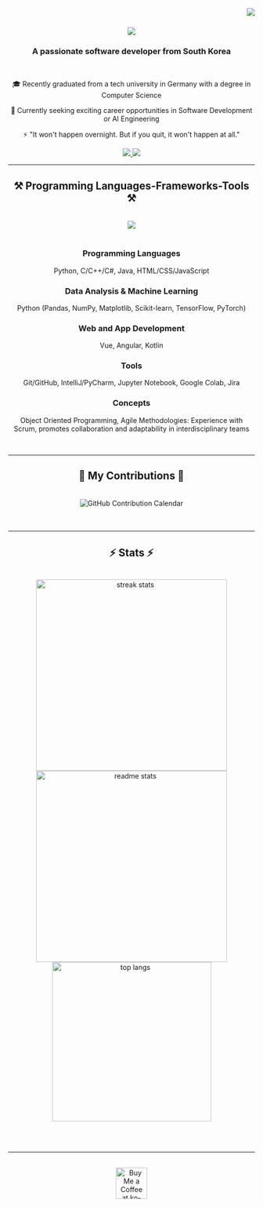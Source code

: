 <img align="right" src="https://visitor-badge.laobi.icu/badge?page_id=dhk1212.dhk1212" />

<h1 align="center">
    <img src="https://readme-typing-svg.herokuapp.com/?font=Pacifico&size=45&center=true&vCenter=true&width=600&height=100&duration=6000&color=%238a2be2&lines=Hello+👻+there!;+I'm+Dahye+Kim!;" />
</h1>

<h3 align="center">A passionate software developer from South Korea </h3>

<br/>

<div align="center">

🎓 Recently graduated from a tech university in Germany with a degree in Computer Science

🔎 Currently seeking exciting career opportunities in Software Development or AI Engineering

⚡ "It won't happen overnight. But if you quit, it won't happen at all."

</div>
 
<div align="center"> 
  <a href="kdahye1212@gmail.com">
    <img src="https://img.shields.io/badge/Gmail-333333?style=for-the-badge&logo=gmail&logoColor=red" />
  </a>
  <a href="blank" target="_blank">
     <img src="https://img.shields.io/badge/Portfolio-FF5722?style=for-the-badge&logo=todoist&logoColor=white" target="_blank" /> <!-- sqlite, safari, google-chrome are other good icon options -->
  </a>
</div>

<hr/>

<h2 align="center">⚒️ Programming Languages-Frameworks-Tools ⚒️</h2>
<br/>
<div align="center">
    <img src="https://skillicons.dev/icons?i=python,java,html,css,javascript,pycharm,git" />
</div>

<br/>

<h3 align="center">Programming Languages</h3>
<p align="center">Python, C/C++/C#, Java, HTML/CSS/JavaScript</p>



<h3 align="center">Data Analysis & Machine Learning</h3>
<p align="center">Python (Pandas, NumPy, Matplotlib, Scikit-learn, TensorFlow, PyTorch)</p>

<h3 align="center">Web and App Development</h3>
<p align="center">Vue, Angular, Kotlin</p>

<h3 align="center">Tools</h3>
<p align="center">Git/GitHub, IntelliJ/PyCharm, Jupyter Notebook, Google Colab, Jira</p>

<h3 align="center">Concepts</h3>
<p align="center">Object Oriented Programming, Agile Methodologies: Experience with Scrum, promotes collaboration and adaptability in interdisciplinary teams</p>

<br/>
<hr/>

<div align="center">
  <h2>📅 My Contributions 📅</h2>
  <br>
  <img alt="GitHub Contribution Calendar" src="https://ghchart.rshah.org/dhk1212" />
  <br/><br/><br/>
</div>

<hr/>

<h2 align="center">⚡ Stats ⚡</h2>
<br>
<div align=center>
  <img width=390 src="https://github-readme-streak-stats-salesp07.vercel.app/?user=salesp07&count_private=true&theme=react&border_radius=10" alt="streak stats"/>
  <img width=390 src="https://github-readme-stats-salesp07.vercel.app/api?username=salesp07&count_private=true&show_icons=true&theme=react&rank_icon=github&border_radius=10" alt="readme stats" />
  <br/>
  <img width=325 align="center" src="https://github-readme-stats-salesp07.vercel.app/api/top-langs/?username=salesp07&hide=HTML&langs_count=8&layout=compact&theme=react&border_radius=10&size_weight=0.5&count_weight=0.5&exclude_repo=github-readme-stats" alt="top langs" />
</div>

<br/><br/>

<hr/>

<br/>

<div align="center">
<a href='https://ko-fi.com/V7V4RAK9C' target='_blank'><img height='64' style='border:0px;height:64px;' src='https://storage.ko-fi.com/cdn/kofi1.png?v=3' border='0' alt='Buy Me a Coffee at ko-fi.com' /></a>
</div>

<br/>



